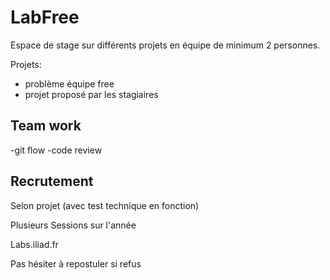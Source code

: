 # LabFree

Espace de stage sur différents projets en équipe de minimum 2 personnes.

Projets:
- problème équipe free
- projet proposé par les stagiaires

## Team work

-git flow
-code review

## Recrutement

Selon projet (avec test technique en fonction)

Plusieurs Sessions sur l'année

Labs.iliad.fr

Pas hésiter à repostuler si refus
